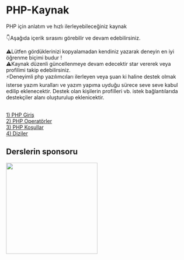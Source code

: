 # PHP-Kaynak
PHP için anlatım ve hızlı ilerleyebileceğiniz kaynak

👇Aşağıda içerik sırasını görebilir ve devam edebilirsiniz.


⚠️Lütfen gördüklerinizi kopyalamadan kendiniz yazarak deneyin en iyi öğrenme biçimi budur !
<br>
⚠️Kaynak düzenli güncellenmeye devam edecektir star vererek veya profilimi takip edebilirsiniz.
<br>
⚡Deneyimli php yazılımcıları ilerleyen veya şuan ki haline destek olmak isterse yazım kuralları ve yazım yapıma uyduğu sürece seve seve kabul edilip eklenecektir. 
Destek olan kişilerin profilleri vb. istek bağlantılarıda destekçiler alanı oluşturulup eklenicektir.

<br>
<a href="https://github.com/alicangunduz/PHP-Kaynak/tree/main/1-php-giris">1) PHP Giriş</a>
<br>
<a href="https://github.com/alicangunduz/PHP-Kaynak/tree/main/2-operatorler">2) PHP Operatörler</a>
<br>
<a href="https://github.com/alicangunduz/PHP-Kaynak/tree/main/3-kosul-yap%C4%B1lar%C4%B1">3) PHP Koşullar</a>
<br>
<a href="https://github.com/alicangunduz/PHP-Kaynak/tree/main/4-diziler">4) Diziler</a>

<h2>Derslerin sponsoru</h2>
<a href="https://izleaf.com"><img src="https://izleaf.com/logo.png" width="250"></a>

